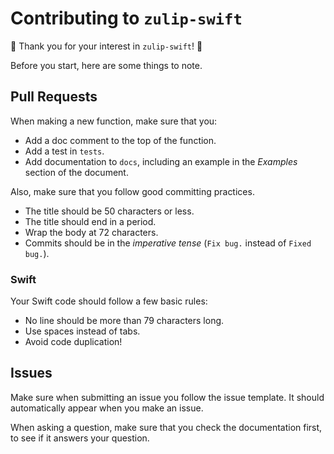 # Contributing to `zulip-swift`

:tada: Thank you for your interest in `zulip-swift`! :tada:

Before you start, here are some things to note.

## Pull Requests

When making a new function, make sure that you:

 - Add a doc comment to the top of the function.
 - Add a test in `tests`.
 - Add documentation to `docs`, including an example in the *Examples* section
   of the document.

Also, make sure that you follow good committing practices.

 - The title should be 50 characters or less.
 - The title should end in a period.
 - Wrap the body at 72 characters.
 - Commits should be in the *imperative tense* (`Fix bug.` instead of
   `Fixed bug.`).

### Swift

Your Swift code should follow a few basic rules:

 - No line should be more than 79 characters long.
 - Use spaces instead of tabs.
 - Avoid code duplication!

## Issues

Make sure when submitting an issue you follow the issue template. It should
automatically appear when you make an issue.

When asking a question, make sure that you check the documentation first, to
see if it answers your question.
